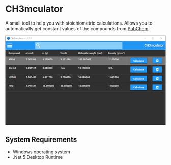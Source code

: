 # CH3mculator
A small tool to help you with stoichiometric calculations. Allows you to automatically get constant values of the compounds from [PubChem](https://pubchem.ncbi.nlm.nih.gov/).

![Preview Image for the CH3mculator](https://github.com/Benjed/CH3mculator/blob/master/calculator_preview.png)

## System Requirements ##
- Windows operating system
- .Net 5 Desktop Runtime
